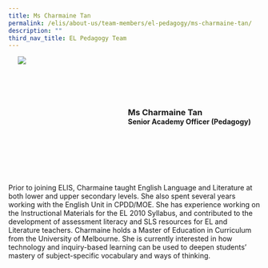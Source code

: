 ```yaml
---
title: Ms Charmaine Tan
permalink: /elis/about-us/team-members/el-pedagogy/ms-charmaine-tan/
description: ""
third_nav_title: EL Pedagogy Team
---
```

<div class="flex">
	<div class="imgCrop">
		<img src="/images/Team%20Members/charmaine_Use%20for%20website.jpg" class="m-0"></div>
		<div class="flex-col">
		<h3 class="m-0"><strong>Ms Charmaine Tan</strong></h3>
		<strong>Senior Academy Officer (Pedagogy)</strong>
	</div>
	</div>

<style>
	.m-0 {
		margin: 0 !important;
	}
	.flex {
		display: flex;
		justify-content: center;
		align-items: center; 
		gap: 20px;
	}
.imgCrop {
    width: 200px !important;
    aspect-ratio: 5/6;
	overflow: hidden;
}
	.flex-col {
		display: flex;
		flex-direction: column;
	}
</style>
		 
Prior to joining ELIS, Charmaine taught English Language and Literature at both lower and upper secondary levels. She also spent several years working with the English Unit in CPDD/MOE. She has experience working on the Instructional Materials for the EL 2010 Syllabus, and contributed to the development of assessment literacy and SLS resources for EL and Literature teachers. Charmaine holds a Master of Education in Curriculum from the University of Melbourne. She is currently interested in how technology and inquiry-based learning can be used to deepen students’ mastery of subject-specific vocabulary and ways of thinking.